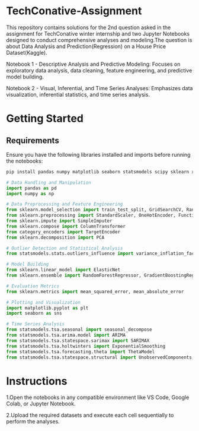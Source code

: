 # TechConative-Assignment
This repository contains solutions for the 2nd question asked in the assignment for TechConative winter internship and two Jupyter Notebooks designed to conduct comprehensive analyses and modeling.The question is about Data Analysis and Prediction(Regression) on a House Price Dataset(Kaggle).

Notebook 1 - Descriptive Analysis and Predictive Modeling: Focuses on exploratory data analysis, data cleaning, feature engineering, and predictive model building.

Notebook 2 - Visual, Inferential, and Time Series Analyses: Emphasizes data visualization, inferential statistics, and time series analysis.

# Getting Started

## Requirements

Ensure you have the following libraries installed and imports before running the notebooks:

```bash
pip install pandas numpy matplotlib seaborn statsmodels scipy sklearn xgboost lightgbm fbprophet category-encoders lifelines
```

```python
# Data Handling and Manipulation
import pandas as pd
import numpy as np

# Data Preprocessing and Feature Engineering
from sklearn.model_selection import train_test_split, GridSearchCV, RandomizedSearchCV
from sklearn.preprocessing import StandardScaler, OneHotEncoder, FunctionTransformer, PolynomialFeatures
from sklearn.impute import SimpleImputer
from sklearn.compose import ColumnTransformer
from category_encoders import TargetEncoder
from sklearn.decomposition import PCA

# Outlier Detection and Statistical Analysis
from statsmodels.stats.outliers_influence import variance_inflation_factor

# Model Building
from sklearn.linear_model import ElasticNet
from sklearn.ensemble import RandomForestRegressor, GradientBoostingRegressor, StackingRegressor

# Evaluation Metrics
from sklearn.metrics import mean_squared_error, mean_absolute_error

# Plotting and Visualization
import matplotlib.pyplot as plt
import seaborn as sns

# Time Series Analysis
from statsmodels.tsa.seasonal import seasonal_decompose
from statsmodels.tsa.arima.model import ARIMA
from statsmodels.tsa.statespace.sarimax import SARIMAX
from statsmodels.tsa.holtwinters import ExponentialSmoothing
from statsmodels.tsa.forecasting.theta import ThetaModel
from statsmodels.tsa.statespace.structural import UnobservedComponents
```

# Instructions

1.Open the notebooks in any compatible environment like VS Code, Google Colab, or Jupyter Notebook.

2.Upload the required datasets and execute each cell sequentially to perform the analyses.
